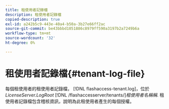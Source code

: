 ```yaml
---
title: 租使用者記錄檔
description: 租使用者記錄檔
copied-description: true
exl-id: a242b5c9-443e-40a4-b50a-3b27e66ff2ac
source-git-commit: be43bbbd1051886c8979ff590a3197b2a7249b6a
workflow-type: tm+mt
source-wordcount: '32'
ht-degree: 0%

---
```


# 租使用者記錄檔{#tenant-log-file}

每個租使用者的租使用者記錄檔， [!DNL flashaccess-tenant.log]，位於 *LicenseServer.LogRoot* [!DNL /flashaccesserver/tenants/]*租使用者名稱稱*. 租使用者記錄檔包含稽核資訊，說明為此租使用者產生的每個授權。
